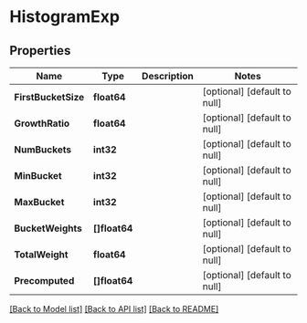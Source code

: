 # HistogramExp

## Properties
Name | Type | Description | Notes
------------ | ------------- | ------------- | -------------
**FirstBucketSize** | **float64** |  | [optional] [default to null]
**GrowthRatio** | **float64** |  | [optional] [default to null]
**NumBuckets** | **int32** |  | [optional] [default to null]
**MinBucket** | **int32** |  | [optional] [default to null]
**MaxBucket** | **int32** |  | [optional] [default to null]
**BucketWeights** | **[]float64** |  | [optional] [default to null]
**TotalWeight** | **float64** |  | [optional] [default to null]
**Precomputed** | **[]float64** |  | [optional] [default to null]

[[Back to Model list]](../README.md#documentation-for-models) [[Back to API list]](../README.md#documentation-for-api-endpoints) [[Back to README]](../README.md)

